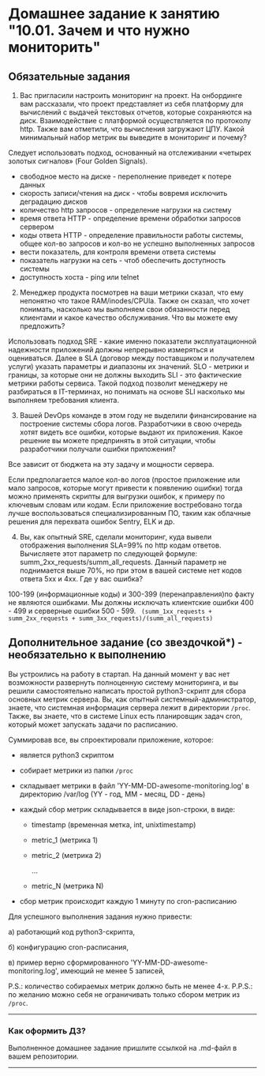 # Домашнее задание к занятию "10.01. Зачем и что нужно мониторить"

## Обязательные задания

1. Вас пригласили настроить мониторинг на проект. На онбординге вам рассказали, что проект представляет из себя 
платформу для вычислений с выдачей текстовых отчетов, которые сохраняются на диск. Взаимодействие с платформой 
осуществляется по протоколу http. Также вам отметили, что вычисления загружают ЦПУ. Какой минимальный набор метрик вы
выведите в мониторинг и почему?

Следует использовать подход, основанный на отслеживании «четырех золотых сигналов» (Four Golden Signals).

* свободное место на диске - переполнение приведет к потере данных
* скорость записи/чтения на диск - чтобы вовремя исключить деградацию дисков
* количество http запросов - определение нагрузки на систему
* время ответа HTTP - определение времени обработки запросов сервером
* коды ответа HTTP  - определение правильности работы системы, общее кол-во запросов и кол-во не успешно выполненных запросов
* вести показатель, для контроля времени ответа системы
* показатель нагрузки на сеть - чтоб обеспечить доступность системы
* доступность хоста - ping или telnet

2. Менеджер продукта посмотрев на ваши метрики сказал, что ему непонятно что такое RAM/inodes/CPUla. Также он сказал, 
что хочет понимать, насколько мы выполняем свои обязанности перед клиентами и какое качество обслуживания. Что вы 
можете ему предложить?

Использовать подход SRE - какие именно показатели эксплуатационной надежности приложений должны непрерывно измеряться и оцениваться.
Далее в SLA (договор между поставщиком и получателем услуги) указать параметры и диапазоны их значений.
SLO - метрики и границы, за которые они не должны выходить
SLI - это фактические метрики работы сервиса.
Такой подход позволит менеджеру не разбираться в IT-терминах, но понимать на основе SLI насколько мы выполняем требования клиента.

3. Вашей DevOps команде в этом году не выделили финансирование на построение системы сбора логов. Разработчики в свою 
очередь хотят видеть все ошибки, которые выдают их приложения. Какое решение вы можете предпринять в этой ситуации, 
чтобы разработчики получали ошибки приложения?

Все зависит от бюджета на эту задачу и мощности сервера.

Если предполагается малое кол-во логов (простое приложение или мало запросов, которые могут привести к появлению ошибки) тогда можно применять скрипты для выгрузки ошибок, к примеру по ключевым словам или кодам.
Если приложение востребовано тогда лучше воспользоваться специализированным ПО, таким как облачные решения для перехвата ошибок Sentry, ELK и др.

4. Вы, как опытный SRE, сделали мониторинг, куда вывели отображения выполнения SLA=99% по http кодам ответов. 
Вычисляете этот параметр по следующей формуле: summ_2xx_requests/summ_all_requests. Данный параметр не поднимается выше 
70%, но при этом в вашей системе нет кодов ответа 5xx и 4xx. Где у вас ошибка?

100-199 (информационные коды) и 300-399 (перенаправления)по факту не являются ошибками. Мы должны исключать клиентские ошибки 400 - 499 и серверные ошибки 500 - 599.
`
(summ_1xx_requests + summ_2xx_requests + summ_3xx_requests)/(summ_all_requests)`


## Дополнительное задание (со звездочкой*) - необязательно к выполнению

Вы устроились на работу в стартап. На данный момент у вас нет возможности развернуть полноценную систему 
мониторинга, и вы решили самостоятельно написать простой python3-скрипт для сбора основных метрик сервера. Вы, как 
опытный системный-администратор, знаете, что системная информация сервера лежит в директории `/proc`. 
Также, вы знаете, что в системе Linux есть  планировщик задач cron, который может запускать задачи по расписанию.

Суммировав все, вы спроектировали приложение, которое:
- является python3 скриптом
- собирает метрики из папки `/proc`
- складывает метрики в файл 'YY-MM-DD-awesome-monitoring.log' в директорию /var/log 
(YY - год, MM - месяц, DD - день)
- каждый сбор метрик складывается в виде json-строки, в виде:
  + timestamp (временная метка, int, unixtimestamp)
  + metric_1 (метрика 1)
  + metric_2 (метрика 2)
  
     ...
     
  + metric_N (метрика N)
  
- сбор метрик происходит каждую 1 минуту по cron-расписанию

Для успешного выполнения задания нужно привести:

а) работающий код python3-скрипта,

б) конфигурацию cron-расписания,

в) пример верно сформированного 'YY-MM-DD-awesome-monitoring.log', имеющий не менее 5 записей,

P.S.: количество собираемых метрик должно быть не менее 4-х.
P.P.S.: по желанию можно себя не ограничивать только сбором метрик из `/proc`.

---

### Как оформить ДЗ?

Выполненное домашнее задание пришлите ссылкой на .md-файл в вашем репозитории.

---

